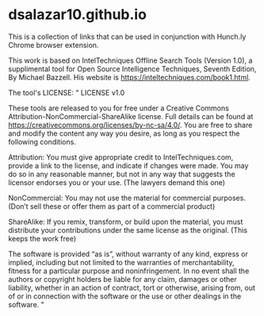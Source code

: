 # dsalazar10.github.io
This is a collection of links that can be used in conjunction with Hunch.ly Chrome browser extension. 

This work is based on IntelTechniques Offline Search Tools (Version 1.0), a supplimental tool for Open Source Intelligence Techniques, Seventh Edition, By Michael Bazzell.
His website is https://inteltechniques.com/book1.html.

The tool's LICENSE:
"
LICENSE v1.0

These tools are released to you for free under a Creative Commons Attribution-NonCommercial-ShareAlike license. Full details can be found at https://creativecommons.org/licenses/by-nc-sa/4.0/. You are free to share and modify the content any way you desire, as long as you respect the following conditions.

Attribution: You must give appropriate credit to IntelTechniques.com, provide a link to the license, and indicate if changes were made. You may do so in any reasonable manner, but not in any way that suggests the licensor endorses you or your use. (The lawyers demand this one)

NonCommercial: You may not use the material for commercial purposes. (Don’t sell these or offer them as part of a commercial product)

ShareAlike: If you remix, transform, or build upon the material, you must distribute your contributions under the same license as the original. (This keeps the work free)

The software is provided “as is”, without warranty of any kind, express or implied, including but not limited to the warranties of merchantability, fitness for a particular purpose and noninfringement. In no event shall the authors or copyright holders be liable for any claim, damages or other liability, whether in an action of contract, tort or otherwise, arising from, out of or in connection with the software or the use or other dealings in the software.
"
